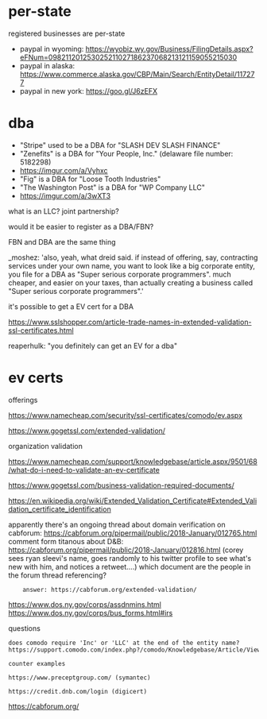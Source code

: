 # per-state

registered businesses are per-state

* paypal in wyoming: https://wyobiz.wy.gov/Business/FilingDetails.aspx?eFNum=098211201253025211027186237068213121159055215030 
* paypal in alaska: https://www.commerce.alaska.gov/CBP/Main/Search/EntityDetail/117277 
* paypal in new york: https://goo.gl/J6zEFX

# dba
* "Stripe" used to be a DBA for "SLASH DEV SLASH FINANCE" 
* "Zenefits" is a DBA for "Your People, Inc." (delaware file number: 5182298)
* https://imgur.com/a/Vyhxc
* "Fig" is a DBA for "Loose Tooth Industries"
* "The Washington Post" is a DBA for "WP Company LLC"
* https://imgur.com/a/3wXT3

what is an LLC? joint partnership?

would it be easier to register as a DBA/FBN?

FBN and DBA are the same thing

_moshez: 'also, yeah, what dreid said. if instead of offering, say, contracting services under your own name, you want to look like a big corporate entity, you file for a DBA as "Super serious corporate programmers". much cheaper, and easier on your taxes, than actually creating a business called "Super serious corporate programmers".'

it's possible to get a EV cert for a DBA

https://www.sslshopper.com/article-trade-names-in-extended-validation-ssl-certificates.html

reaperhulk: "you definitely can get an EV for a dba"

# ev certs

offerings

https://www.namecheap.com/security/ssl-certificates/comodo/ev.aspx

https://www.gogetssl.com/extended-validation/

organization validation

https://www.namecheap.com/support/knowledgebase/article.aspx/9501/68/what-do-i-need-to-validate-an-ev-certificate

https://www.gogetssl.com/business-validation-required-documents/

https://en.wikipedia.org/wiki/Extended_Validation_Certificate#Extended_Validation_certificate_identification

apparently there's an ongoing thread about domain verification on cabforum:
    https://cabforum.org/pipermail/public/2018-January/012765.html
    comment form titanous about D&B: https://cabforum.org/pipermail/public/2018-January/012816.html
    (corey sees ryan sleevi's name, goes randomly to his twitter profile to see what's new with him, and notices a retweet....)
    which document are the people in the forum thread referencing?

        answer: https://cabforum.org/extended-validation/ 

https://www.dos.ny.gov/corps/assdnmins.html
https://www.dos.ny.gov/corps/bus_forms.html#irs

questions

    does comodo require 'Inc' or 'LLC' at the end of the entity name? https://support.comodo.com/index.php?/comodo/Knowledgebase/Article/View/702/28/ 

    counter examples

    https://www.preceptgroup.com/ (symantec)

    https://credit.dnb.com/login (digicert)

https://cabforum.org/
